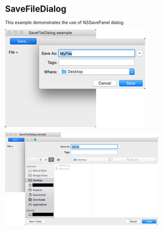 # SaveFileDialog

This example demonstrates the use of NSSavePanel dialog.

![GitHub Logo](../../docs/Pictures/SaveFileDialogShort.png)

![GitHub Logo](../../docs/Pictures/SaveFileDialog.png)
